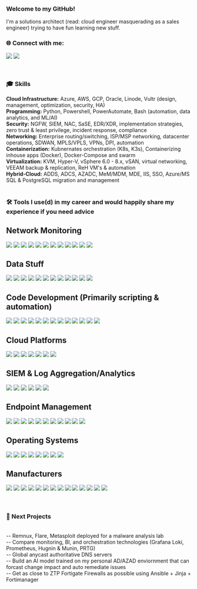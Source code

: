 ### Welcome to my GitHub!
I'm a solutions architect (read: cloud engineer masquerading as a sales engineer) trying to have fun learning new stuff.

### 🌐 Connect with me:

<a href="https://www.linkedin.com/in/tavish-roberts-mitchell-427b82122/"><img src="https://img.shields.io/badge/-LinkedIn-0072b1?&style=for-the-badge&logo=linkedin&logoColor=white" /></a>  <a href="mailto:tavish@cloud-security.engineer"><img src="https://img.shields.io/badge/-Email-d14836?style=for-the-badge&logo=gmail&logoColor=white" /></a>

<br>

### 🎓 Skills

  **Cloud Infrastructure:** Azure, AWS, GCP, Oracle, Linode, Vultr (design, management, optimization, security, HA)
  <br>
  **Programming:** Python, Powershell, PowerAutomate, Bash (automation, data analytics, and ML/AI)
  <br>
  **Security:** NGFW, SIEM, NAC, SaSE, EDR/XDR, implementation strategies, zero trust & least privilege, incident response, compliance
  <br>
  **Networking:** Enterprise routing/switching, ISP/MSP networking, datacenter operations, SDWAN, MPLS/VPLS, VPNs, DPI, automation
  <br>
  **Containerization:** Kubnernates orchestration (K8s, K3s), Containerizing inhouse apps (Docker), Docker-Compose and swarm
  <br>
  **Virtualization:** KVM, Hyper-V, vSphere 6.0 - 8.x, vSAN, virtual networking, VEEAM backup & replication, ReH VM's & automation
  <br>
  **Hybrid-Cloud:** ADDS, ADCS, AZADC, MeM/MDM, MDE, IIS, SSO, Azure/MS SQL & PostgreSQL migration and management
  <br>
  <br>

### 🛠 Tools I use(d) in my career and would happily share my experience if you need advice


## Network Monitoring
<div>
    <img src="https://img.shields.io/badge/-Suricata-EF3B2D?&style=for-the-badge&logo=Suricata&logoColor=white" />
    <img src="https://img.shields.io/badge/-Zabbix-EE0000?&style=for-the-badge&logo=Zabbix&logoColor=white" />
    <img src="https://img.shields.io/badge/-Nagios-CC0000?&style=for-the-badge&logo=Nagios&logoColor=white" />
    <img src="https://img.shields.io/badge/-PRTG-1F921F?&style=for-the-badge&logo=PRTG&logoColor=white" />
    <img src="https://img.shields.io/badge/-Prometheus-E6522C?&style=for-the-badge&logo=Prometheus&logoColor=white" />
    <img src="https://img.shields.io/badge/-Grafana%20Loki-FF6B00?&style=for-the-badge&logo=Grafana&logoColor=white" />
    <img src="https://img.shields.io/badge/-Solarwinds-9ACD32?&style=for-the-badge&logo=Solarwinds&logoColor=white" />
    <img src="https://img.shields.io/badge/-Wireshark-1679A7?&style=for-the-badge&logo=Wireshark&logoColor=white" />  
    <img src="https://img.shields.io/badge/-NMAP-ED8B00?&style=for-the-badge&logo=NMAP&logoColor=white" />  
    <img src="https://img.shields.io/badge/-Zebra-00BFFF?&style=for-the-badge" />  
    <img src="https://img.shields.io/badge/-Forti%20IDS%2FIPS-003366?&style=for-the-badge&logo=Fortinet&logoColor=white" />  
    <img src="https://img.shields.io/badge/-iptables-CC0000?&style=for-the-badge" />  
</div>

## Data Stuff
<div>
    <img src="https://img.shields.io/badge/-SSMS-CC2927?&style=for-the-badge&logo=Microsoft%20SQL%20Server&logoColor=white" />
    <img src="https://img.shields.io/badge/-Azure%20Data%20Studio-0078D4?&style=for-the-badge&logo=Microsoft%20Azure&logoColor=white" />
    <img src="https://img.shields.io/badge/-DataGrip-000000?&style=for-the-badge&logo=DataGrip&logoColor=white" />
    <img src="https://img.shields.io/badge/-Redgate-E63209?&style=for-the-badge&logo=Redgate&logoColor=white" />
    <img src="https://img.shields.io/badge/-PostgreSQL-336791?&style=for-the-badge&logo=PostgreSQL&logoColor=white" />
    <img src="https://img.shields.io/badge/-Microsoft%20SQL%20Server-CC2927?&style=for-the-badge&logo=Microsoft%20SQL%20Server&logoColor=white" />
    <img src="https://img.shields.io/badge/-Azure%20SQL%20Database-0078D4?&style=for-the-badge&logo=Microsoft%20Azure&logoColor=white" />
    <img src="https://img.shields.io/badge/-NoSQL-333333?&style=for-the-badge" />
    <img src="https://img.shields.io/badge/-MySQL-4479A1?&style=for-the-badge&logo=MySQL&logoColor=white" />
    <img src="https://img.shields.io/badge/-MongoDB-47A248?&style=for-the-badge&logo=MongoDB&logoColor=white" />
    <img src="https://img.shields.io/badge/-Azure%20Data%20Lake-0089D6?&style=for-the-badge&logo=Microsoft%20Azure&logoColor=white" />  
    <img src="https://img.shields.io/badge/-Power%20BI-F2C811?&style=for-the-badge&logo=Power%20BI&logoColor=white" />  
</div>    

## Code Development (Primarily scripting & automation)
<div>  
    <img src="https://img.shields.io/badge/-Visual%20Studio-5C2D91?&style=for-the-badge&logo=Visual%20Studio&logoColor=white" />
    <img src="https://img.shields.io/badge/-Visual%20Studio%20Code-007ACC?&style=for-the-badge&logo=Visual%20Studio%20Code&logoColor=white" />
    <img src="https://img.shields.io/badge/-Postman-FF6C37?&style=for-the-badge&logo=Postman&logoColor=white" />
    <img src="https://img.shields.io/badge/-Power%20Automate-7DC855?&style=for-the-badge&logo=Power%20Automate&logoColor=white" />  
    <img src="https://img.shields.io/badge/-pandas-150458?&style=for-the-badge&logo=pandas&logoColor=white" />  
    <img src="https://img.shields.io/badge/-numpy-013243?&style=for-the-badge&logo=numpy&logoColor=white" />  
    <img src="https://img.shields.io/badge/-TensorFlow-FF6F00?&style=for-the-badge&logo=TensorFlow&logoColor=white" />  
    <img src="https://img.shields.io/badge/-PyTorch-EE4C2C?&style=for-the-badge&logo=PyTorch&logoColor=white" />  
    <img src="https://img.shields.io/badge/-Python-3776AB?&style=for-the-badge&logo=Python&logoColor=white" />  
    <img src="https://img.shields.io/badge/-Bash-4EAA25?&style=for-the-badge&logo=GNU%20Bash&logoColor=white" />  
    <img src="https://img.shields.io/badge/-PowerShell-5391FE?&style=for-the-badge&logo=PowerShell&logoColor=white" />   
    <img src="https://img.shields.io/badge/-Ansible-EE0000?&style=for-the-badge&logo=Ansible&logoColor=white" />  
    <img src="https://img.shields.io/badge/-Puppet-FFAE00?&style=for-the-badge&logo=Puppet&logoColor=white" />    
</div>

## Cloud Platforms
<div>
    <img src="https://img.shields.io/badge/-Azure-0089D6?&style=for-the-badge&logo=Microsoft%20Azure&logoColor=white" />
    <img src="https://img.shields.io/badge/-AWS-232F3E?&style=for-the-badge&logo=Amazon%20AWS&logoColor=white" />
    <img src="https://img.shields.io/badge/-Google%20Cloud-4285F4?&style=for-the-badge&logo=Google%20Cloud&logoColor=white" />
    <img src="https://img.shields.io/badge/-Oracle%20Cloud-F80000?&style=for-the-badge&logo=Oracle&logoColor=white" />
    <img src="https://img.shields.io/badge/-Linode-00A95C?&style=for-the-badge&logo=Linode&logoColor=white" />
    <img src="https://img.shields.io/badge/-Vultr-007BFC?&style=for-the-badge&logo=Vultr&logoColor=white" />
    <img src="https://img.shields.io/badge/-Digital%20Ocean-0080FF?&style=for-the-badge&logo=Digital%20Ocean&logoColor=white" />
</div>

## SIEM & Log Aggregation/Analytics
<div>
    <img src="https://img.shields.io/badge/-Microsoft_Sentinel-0078D4?&style=for-the-badge&logo=Microsoft&logoColor=white" />
    <img src="https://img.shields.io/badge/-Splunk-000000?&style=for-the-badge&logo=Splunk&logoColor=white" />
    <img src="https://img.shields.io/badge/-Az%20Log%20Analytics-0078D4?&style=for-the-badge&logo=Microsoft%20Azure&logoColor=white" />
    <img src="https://img.shields.io/badge/-Sumo%20Logic-000000?&style=for-the-badge&logo=Sumo%20Logic&logoColor=white" />
    <img src="https://img.shields.io/badge/-Graylog-FFA500?&style=for-the-badge&logo=Graylog&logoColor=white" />
    <img src="https://img.shields.io/badge/-FortiLog-003366?&style=for-the-badge&logo=Fortinet&logoColor=white" />
</div>

## Endpoint Management
<div>
    <img src="https://img.shields.io/badge/-Microsoft_XDR-00A4EF?&style=for-the-badge&logo=Microsoft&logoColor=white" />
    <img src="https://img.shields.io/badge/-VMware%20Workspace%20ONE-007DB3?&style=for-the-badge&logo=VMware&logoColor=white" />
    <img src="https://img.shields.io/badge/-VMware%20Horizon-607078?&style=for-the-badge&logo=VMware&logoColor=white" />
    <img src="https://img.shields.io/badge/-Active%20Directory-0072C6?&style=for-the-badge&logo=Windows&logoColor=white" />
    <img src="https://img.shields.io/badge/-CrowdStrike-FF8200?&style=for-the-badge&logo=CrowdStrike&logoColor=white" />
    <img src="https://img.shields.io/badge/-SentinelOne-000000?&style=for-the-badge&logo=SentinelOne&logoColor=white" />
    <img src="https://img.shields.io/badge/-Carbon%20Black-000000?&style=for-the-badge&logo=Carbon%20Black&logoColor=white" />
    <img src="https://img.shields.io/badge/-Bitdefender-ED1C24?&style=for-the-badge&logo=Bitdefender&logoColor=white" />
    <img src="https://img.shields.io/badge/-FortiXDR-003366?&style=for-the-badge&logo=Fortinet&logoColor=white" />
    <img src="https://img.shields.io/badge/-Cylance-005A2B?&style=for-the-badge&logo=Cylance&logoColor=white" />
    <img src="https://img.shields.io/badge/-Tenable.io-1489F7?&style=for-the-badge" />    
</div>

## Operating Systems
<div> 
    <img src="https://img.shields.io/badge/-ReH%20Enterprise-EE0000?&style=for-the-badge&logo=Red%20Hat&logoColor=white" />
    <img src="https://img.shields.io/badge/-Debian-A81D33?&style=for-the-badge&logo=Debian&logoColor=white" />
    <img src="https://img.shields.io/badge/-Ubuntu-E95420?&style=for-the-badge&logo=Ubuntu&logoColor=white" />
    <img src="https://img.shields.io/badge/-Kali-557C94?&style=for-the-badge&logo=Kali%20Linux&logoColor=white" />
    <img src="https://img.shields.io/badge/-Windows-0078D6?&style=for-the-badge&logo=Windows%20Server&logoColor=white" />
    <img src="https://img.shields.io/badge/-Arch-1793D1?&style=for-the-badge&logo=Arch%20Linux&logoColor=white" />
    <img src="https://img.shields.io/badge/-Gentoo-54487A?&style=for-the-badge&logo=Gentoo%20Linux&logoColor=white" />
    <img src="https://img.shields.io/badge/-FreeBSD-AB2B28?&style=for-the-badge&logo=FreeBSD&logoColor=white" />
</div>

## Manufacturers
<div>
    <img src="https://img.shields.io/badge/-Cisco-1BA0D7?&style=for-the-badge&logo=Cisco&logoColor=white" />
    <img src="https://img.shields.io/badge/-Juniper-006DB6?&style=for-the-badge&logo=Juniper%20Networks&logoColor=white" />
    <img src="https://img.shields.io/badge/-Checkpoint-000000?&style=for-the-badge&logo=Checkpoint&logoColor=white" />
    <img src="https://img.shields.io/badge/-Fortinet-EE3124?&style=for-the-badge&logo=Fortinet&logoColor=white" />
    <img src="https://img.shields.io/badge/-Palo%20Alto-005B94?&style=for-the-badge&logo=Palo%20Alto%20Networks&logoColor=white" />
    <img src="https://img.shields.io/badge/-Ubiquiti-0551B6?&style=for-the-badge&logo=Ubiquiti&logoColor=white" />
    <img src="https://img.shields.io/badge/-Barracuda-2E6A8F?&style=for-the-badge&logo=Barracuda%20Networks&logoColor=white" />
    <img src="https://img.shields.io/badge/-Ciena-003366?&style=for-the-badge&logo=Ciena&logoColor=white" />
    <img src="https://img.shields.io/badge/-World%20Wide%20Packets-ED1C24?&style=for-the-badge" />
    <img src="https://img.shields.io/badge/-Huawei-FF0000?&style=for-the-badge&logo=Huawei&logoColor=white" />
    <img src="https://img.shields.io/badge/-Sophos-333333?&style=for-the-badge&logo=Sophos&logoColor=white" />
    <img src="https://img.shields.io/badge/-PFsense-333333?&style=for-the-badge" />
    <img src="https://img.shields.io/badge/-Aruba-009688?&style=for-the-badge&logo=Aruba&logoColor=white" />
    <img src="https://img.shields.io/badge/-Extreme%20Networks-004C7D?&style=for-the-badge&logo=Extreme%20Networks&logoColor=white" />
</div>

<br>
<br>

### 📘 Next Projects

<br>
-- Remnux, Flare, Metasploit deployed for a malware analysis lab  
<br>
-- Compare monitoring, BI, and orchestration technologies (Grafana Loki, Prometheus, Hugnin & Munin, PRTG)  
<br>
-- Global anycast authoritative DNS servers  
<br>
-- Build an AI model trained on my personal AD/AZAD enviornment that can forcast change impact and auto remediate issues  
<br>
-- Get as close to ZTP Fortigate Firewalls as possible using Ansible + Jinja + Fortimanager

